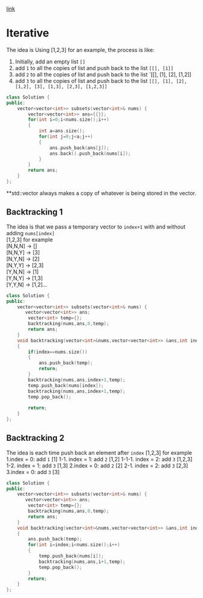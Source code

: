 [link](https://leetcode.com/problems/subsets/)
# Iterative
The idea is Using [1,2,3] for an example, the process is like:  
1.  Initially, add an empty list `[]`
2.  add `1` to all the copies of list and push back to the list `[[], [1]]`  
3.  add `2` to all the copies of list and push back to the list `[[], [1], [2], [1,2]]  
4.  add `3` to all the copies of list and push back to the list `[[], [1], [2], [1,2], [3], [1,3], [2,3], [1,2,3]]`

```cpp
class Solution {
public:
    vector<vector<int>> subsets(vector<int>& nums) {
        vector<vector<int>> ans={{}};
        for(int i=0;i<nums.size();i++)
        {
            int a=ans.size();
            for(int j=0;j<a;j++)
            {
                ans.push_back(ans[j]);
                ans.back().push_back(nums[i]);
            }
        }
        return ans;
    }
};
```
**std::vector always makes a copy of whatever is being stored in the vector.

## Backtracking 1
The idea is that we pass a temporary vector to `index+1` with and without adding `nums[index]`  
[1,2,3] for example  
[N,N,N] -> []  
[N,N,Y] -> [3]  
[N,Y,N] -> [2]  
[N,Y,Y] -> [2,3]  
[Y,N,N] -> [1]  
[Y,N,Y] -> [1,3]  
[Y,Y,N] -> [1,2]...    


```cpp
class Solution {
public:
    vector<vector<int>> subsets(vector<int>& nums) {
       vector<vector<int>> ans;
        vector<int> temp={};
        backtracking(nums,ans,0,temp);
        return ans;
    }
    void backtracking(vector<int>&nums,vector<vector<int>> &ans,int index,vector<int>& temp)
    {
        if(index==nums.size())
        {
            ans.push_back(temp);
            return;
        }
        backtracking(nums,ans,index+1,temp);
        temp.push_back(nums[index]);
        backtracking(nums,ans,index+1,temp);
        temp.pop_back();
       
        return;
    }
};
```

## Backtracking 2
The idea is each time push back an element after `index`
[1,2,3] for example  
1.index = 0: add `1` [1]
    1-1. index = 1: add `2` [1,2]
            1-1-1. index = 2: add `3` [1,2,3]  
    1-2. index = 1: add `3` [1,3]
2.index = 0: add `2` [2]
    2-1. index = 2: add `3` [2,3]
3.index = 0: add `3` [3]

            
```cpp
class Solution {
public:
    vector<vector<int>> subsets(vector<int>& nums) {
       vector<vector<int>> ans;
        vector<int> temp={};
        backtracking(nums,ans,0,temp);
        return ans;
    }
    void backtracking(vector<int>&nums,vector<vector<int>> &ans,int index,vector<int>& temp)
    {
        ans.push_back(temp);
        for(int i=index;i<nums.size();i++)
        {
            temp.push_back(nums[i]);
            backtracking(nums,ans,i+1,temp);
            temp.pop_back();
        }
        return;
    }
};
```
 
